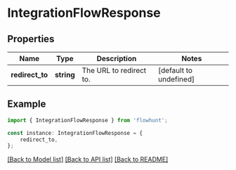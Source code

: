# IntegrationFlowResponse


## Properties

Name | Type | Description | Notes
------------ | ------------- | ------------- | -------------
**redirect_to** | **string** | The URL to redirect to. | [default to undefined]

## Example

```typescript
import { IntegrationFlowResponse } from 'flowhunt';

const instance: IntegrationFlowResponse = {
    redirect_to,
};
```

[[Back to Model list]](../README.md#documentation-for-models) [[Back to API list]](../README.md#documentation-for-api-endpoints) [[Back to README]](../README.md)
